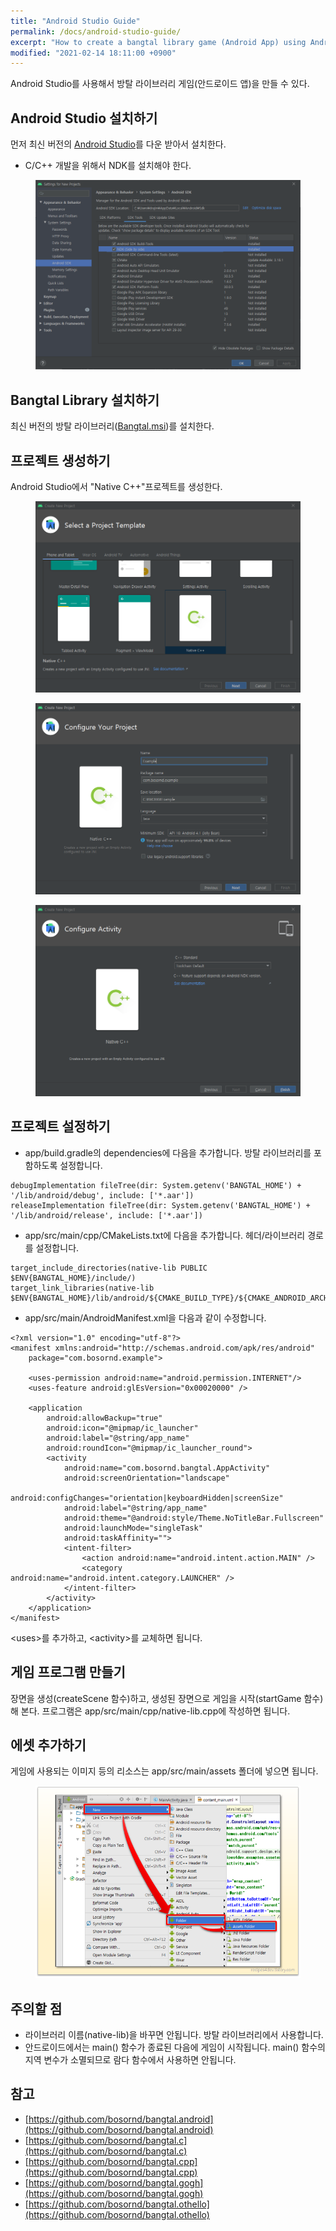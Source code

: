 ```yaml
---
title: "Android Studio Guide"
permalink: /docs/android-studio-guide/
excerpt: "How to create a bangtal library game (Android App) using Android Studio."
modified: "2021-02-14 18:11:00 +0900"
---
```

Android Studio를 사용해서 방탈 라이브러리 게임(안드로이드 앱)을 만들 수 있다.

## Android Studio 설치하기
먼저 최신 버전의 [Android Studio](https://developer.android.com/studio)를 다운 받아서 설치한다.
- C/C++ 개발을 위해서 NDK를 설치해야 한다.

<figure>
  <img src="/images/android_studio_install.png" alt="Android Studio SDK Manager">
</figure>

## Bangtal Library 설치하기
최신 버전의 방탈 라이브러리([Bangtal.msi](https://github.com/bosornd/bangtal/releases))를 설치한다.

## 프로젝트 생성하기
Android Studio에서 "Native C++"프로젝트를 생성한다.
<figure>
  <img src="/images/android_studio_create_project1.png" alt="프로젝트 생성하기1">
</figure>
<figure>
  <img src="/images/android_studio_create_project2.png" alt="프로젝트 생성하기2">
</figure>
<figure>
  <img src="/images/android_studio_create_project3.png" alt="프로젝트 생성하기3">
</figure>

## 프로젝트 설정하기
- app/build.gradle의 dependencies에 다음을 추가합니다. 방탈 라이브러리를 포함하도록 설정합니다.

```
debugImplementation fileTree(dir: System.getenv('BANGTAL_HOME') + '/lib/android/debug', include: ['*.aar'])
releaseImplementation fileTree(dir: System.getenv('BANGTAL_HOME') + '/lib/android/release', include: ['*.aar'])
```

- app/src/main/cpp/CMakeLists.txt에 다음을 추가합니다. 헤더/라이브러리 경로를 설정합니다.

```
target_include_directories(native-lib PUBLIC $ENV{BANGTAL_HOME}/include/)
target_link_libraries(native-lib $ENV{BANGTAL_HOME}/lib/android/${CMAKE_BUILD_TYPE}/${CMAKE_ANDROID_ARCH_ABI}/libBangtal.so)
```

- app/src/main/AndroidManifest.xml을 다음과 같이 수정합니다.

```
<?xml version="1.0" encoding="utf-8"?>
<manifest xmlns:android="http://schemas.android.com/apk/res/android"
    package="com.bosornd.example">

    <uses-permission android:name="android.permission.INTERNET"/>
    <uses-feature android:glEsVersion="0x00020000" />

    <application
        android:allowBackup="true"
        android:icon="@mipmap/ic_launcher"
        android:label="@string/app_name"
        android:roundIcon="@mipmap/ic_launcher_round">
        <activity
            android:name="com.bosornd.bangtal.AppActivity"
            android:screenOrientation="landscape"
            android:configChanges="orientation|keyboardHidden|screenSize"
            android:label="@string/app_name"
            android:theme="@android:style/Theme.NoTitleBar.Fullscreen"
            android:launchMode="singleTask"
            android:taskAffinity="">
            <intent-filter>
                <action android:name="android.intent.action.MAIN" />
                <category android:name="android.intent.category.LAUNCHER" />
            </intent-filter>
        </activity>
    </application>
</manifest>
```
&lt;uses&gt;를 추가하고, &lt;activity&gt;를 교체하면 됩니다.

## 게임 프로그램 만들기
장면을 생성(createScene 함수)하고, 생성된 장면으로 게임을 시작(startGame 함수)해 본다.
프로그램은 app/src/main/cpp/native-lib.cpp에 작성하면 됩니다.

## 에셋 추가하기
게임에 사용되는 이미지 등의 리소스는 app/src/main/assets 폴더에 넣으면 됩니다.

<figure>
  <img src="/images/android_studio_create_assets.png" alt="에셋 폴더 만들기">
</figure>

## 주의할 점
- 라이브러리 이름(native-lib)을 바꾸면 안됩니다. 방탈 라이브러리에서 사용합니다.
- 안드로이드에서는 main() 함수가 종료된 다음에 게임이 시작됩니다.
main() 함수의 지역 변수가 소멸되므로 람다 함수에서 사용하면 안됩니다.

## 참고
- [https://github.com/bosornd/bangtal.android](https://github.com/bosornd/bangtal.android)
- [https://github.com/bosornd/bangtal.c](https://github.com/bosornd/bangtal.c)
- [https://github.com/bosornd/bangtal.cpp](https://github.com/bosornd/bangtal.cpp)
- [https://github.com/bosornd/bangtal.gogh](https://github.com/bosornd/bangtal.gogh)
- [https://github.com/bosornd/bangtal.othello](https://github.com/bosornd/bangtal.othello)
